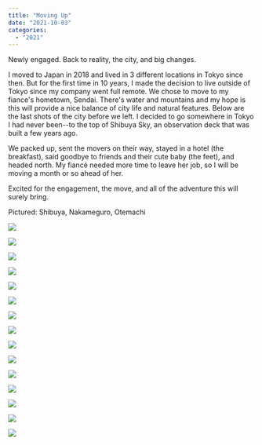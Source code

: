 ```yaml
---
title: "Moving Up"
date: "2021-10-03"
categories: 
  - "2021"
---
```


Newly engaged. Back to reality, the city, and big changes.

I moved to Japan in 2018 and lived in 3 different locations in Tokyo since then. But for the first time in 10 years, I made the decision to live outside of Tokyo since my company went full remote. We chose to move to my fiance's hometown, Sendai. There's water and mountains and my hope is this will provide a nice balance of city life and natural features. Below are the last shots of the city before we left. I decided to go somewhere in Tokyo I had never been--to the top of Shibuya Sky, an observation deck that was built a few years ago.

We packed up, sent the movers on their way, stayed in a hotel (the breakfast), said goodbye to friends and their cute baby (the feet), and headed north. My fiancé needed more time to leave her job, so I will be moving a month or so ahead of her.

Excited for the engagement, the move, and all of the adventure this will surely bring.

Pictured: Shibuya, Nakameguro, Otemachi

![](images/2021-09-04-11.23.14-scaled.jpg)

![](images/2021-09-06-18.01.16-scaled.jpg)

![](images/DSCF4963-scaled.jpg)

![](images/DSCF5055-scaled.jpg)

![](images/DSCF5201-scaled.jpg)

![](images/DSCF5205-scaled.jpg)

![](images/DSCF5245-scaled.jpg)

![](images/DSCF5268-scaled.jpg)

![](images/DSCF5469-scaled.jpg)

![](images/DSCF5307-scaled.jpg)

![](images/DSCF5381-scaled.jpg)

![](images/DSCF5345-scaled.jpg)

![](images/2021-09-04-11.23.29-scaled.jpg)

![](images/DSCF4896-scaled.jpg)

![](images/DSCF5621-scaled.jpg)